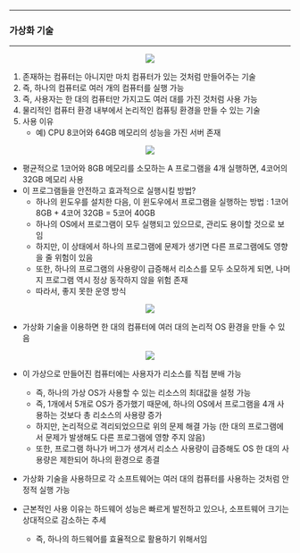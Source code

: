 -----
### 가상화 기술
-----
<div align="center">
<img src="https://github.com/user-attachments/assets/e73eed2f-7648-4567-b8ab-fba07c005de9">
</div>

1. 존재하는 컴퓨터는 아니지만 마치 컴퓨터가 있는 것처럼 만들어주는 기술
2. 즉, 하나의 컴퓨터로 여러 개의 컴퓨터를 실행 가능
3. 즉, 사용자는 한 대의 컴퓨터만 가지고도 여러 대를 가진 것처럼 사용 가능
4. 물리적인 컴퓨터 환경 내부에서 논리적인 컴퓨팅 환경을 만들 수 있는 기술
5. 사용 이유
   - 예) CPU 8코어와 64GB 메모리의 성능을 가진 서버 존재
<div align="center">
<img src="https://github.com/user-attachments/assets/bb9e23c7-426c-4ebd-ba28-3da26e9a9430">
</div>

   - 평균적으로 1코어와 8GB 메모리를 소모하는 A 프로그램을 4개 실행하면, 4코어의 32GB 메모리 사용
   - 이 프로그램들을 안전하고 효과적으로 실행시킬 방법?
     + 하나의 윈도우를 설치한 다음, 이 윈도우에서 프로그램을 실행하는 방법 : 1코어 8GB + 4코어 32GB = 5코어 40GB
     + 하나의 OS에서 프로그램이 모두 실행되고 있으므로, 관리도 용이할 것으로 보임
     + 하지만, 이 상태에서 하나의 프로그램에 문제가 생기면 다른 프로그램에도 영향을 줄 위험이 있음
     + 또한, 하나의 프로그램의 사용량이 급증해서 리소스를 모두 소모하게 되면, 나머지 프로그램 역시 정상 동작하지 않을 위험 존재
     + 따라서, 좋지 못한 운영 방식
<div align="center">
<img src="https://github.com/user-attachments/assets/ea37efc5-3c93-4c7e-8490-056dac00d3f2">
</div>

   - 가상화 기술을 이용하면 한 대의 컴퓨터에 여러 대의 논리적 OS 환경을 만들 수 있음
<div align="center">
<img src="https://github.com/user-attachments/assets/3e32914b-c8a8-4e53-980e-6894a39582f3">
</div>

   - 이 가상으로 만들어진 컴퓨터에는 사용자가 리소스를 직접 분배 가능
     + 즉, 하나의 가상 OS가 사용할 수 있는 리소스의 최대값을 설정 가능
     + 즉, 1개에서 5개로 OS가 증가했기 때문에, 하나의 OS에서 프로그램을 4개 사용하는 것보다 총 리소스의 사용량 증가
     + 하지만, 논리적으로 격리되었으므로 위의 문제 해결 가능 (한 대의 프로그램에서 문제가 발생해도 다른 프로그램에 영향 주지 않음)
     + 또한, 프로그램 하나가 버그가 생겨서 리소스 사용량이 급증해도 OS 한 대의 사용량은 제한되어 하나의 환경으로 종결

   - 가상화 기술을 사용하므로 각 소프트웨어는 여러 대의 컴퓨터를 사용하는 것처럼 안정적 실행 가능

   - 근본적인 사용 이유는 하드웨어 성능은 빠르게 발전하고 있으나, 소프트웨어 크기는 상대적으로 감소하는 추세
     + 즉, 하나의 하드웨어를 효율적으로 활용하기 위해서임
